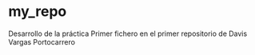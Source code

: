 # my_repo
Desarrollo de la práctica 
Primer fichero en el primer repositorio de Davis Vargas Portocarrero
